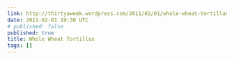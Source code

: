 ```yaml
---
link: http://thirtyaweek.wordpress.com/2011/02/01/whole-wheat-tortillas/
date: 2011-02-01 19:30 UTC
# published: false
published: true
title: Whole Wheat Tortillas
tags: []
---
```



